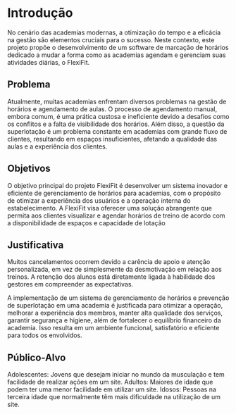 # Introdução

No cenário das academias modernas, a otimização do tempo e a eficácia na gestão são elementos cruciais para o sucesso. Neste contexto, este projeto propõe o desenvolvimento de um software de marcação de horários dedicado a mudar a forma como as academias agendam e gerenciam suas atividades diárias, o FlexiFit.

## Problema

Atualmente, muitas academias enfrentam diversos problemas na gestão de horários e agendamento de aulas. O processo de agendamento manual, embora comum, é uma prática custosa e ineficiente devido a desafios como os conflitos e a falta de visibilidade dos horários. Além disso, a questão da superlotação é um problema constante em academias com grande fluxo de clientes, resultando em espaços insuficientes, afetando a qualidade das aulas e a experiência dos clientes.

## Objetivos

O objetivo principal do projeto FlexiFit é desenvolver um sistema inovador e eficiente de gerenciamento de horários para academias, com o propósito de otimizar a experiência dos usuários e a operação interna do estabelecimento. A FlexiFit visa oferecer uma solução abrangente que permita aos clientes visualizar e agendar horários de treino de acordo com a disponibilidade de espaços e capacidade de lotação

## Justificativa

Muitos cancelamentos ocorrem devido a carência de apoio e atenção personalizada, em vez de simplesmente da  desmotivação em relação aos treinos. A retenção dos alunos está diretamente ligada à habilidade dos gestores em compreender as expectativas.

A implementação de um sistema de gerenciamento de horários e prevenção de superlotação em uma academia é justificada para otimizar a operação, melhorar a experiência dos membros, manter alta qualidade dos serviços, garantir segurança e higiene, além de fortalecer o equilíbrio financeiro da academia. Isso resulta em um ambiente funcional, satisfatório e eficiente para todos os envolvidos.

## Público-Alvo

Adolescentes: Jovens que desejam iniciar no mundo da musculação e tem facilidade de realizar ações em um site.
Adultos: Maiores de idade que podem ter uma menor facilidade em utilizar um site.
Idosos: Pessoas na terceira idade que normalmente têm mais dificuldade na utilização de um site.



